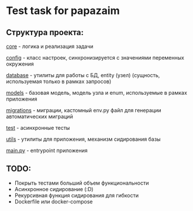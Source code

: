 # Test task for papazaim
<h2> Структура проекта: </h2>

[core](core) - логика и реализация задачи

[config](config) - класс настроек, синхронизируется с значениями переменных окружения

[database](database) - утилиты для работы с БД, entity (узел) (сущность, используемая только в рамках запросов)

[models](models) - базовая модель, модель узла и enum, используемые в рамках приложения

[migrations](migrations) - миграции, кастомный env.py файл для генерации автоматических миграций

[test](test) - асинхронные тесты

[utils](utils) - утилиты для приложения, механизм сидирования базы

[main.py](main.py) - entrypoint приложения


<h2> TODO: </h2>

- Покрыть тестами больший объем функциональности
- Асинхронное сидирование (:D)
- Рекурсивная функция сидирования для гибкости
- Dockerfile или docker-compose

